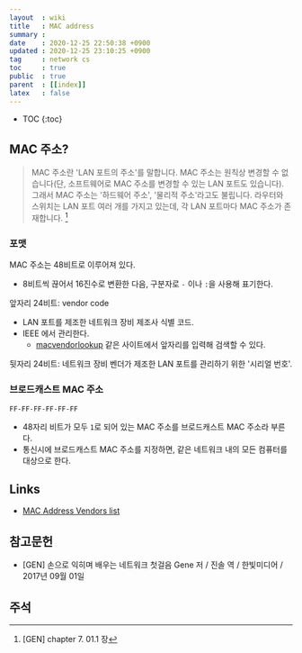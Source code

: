 ```yaml
---
layout  : wiki
title   : MAC address
summary : 
date    : 2020-12-25 22:50:38 +0900
updated : 2020-12-25 23:10:25 +0900
tag     : network cs
toc     : true
public  : true
parent  : [[index]]
latex   : false
---
```

* TOC
{:toc}

## MAC 주소?

> MAC 주소란 'LAN 포트의 주소'를 말합니다. MAC 주소는 원칙상 변경할 수 없습니다(단, 소프트웨어로 MAC 주소를 변경할 수 있는 LAN 포트도 있습니다).
그래서 MAC 주소는 '하드웨어 주소', '물리적 주소'라고도 불립니다.
라우터와 스위치는 LAN 포트 여러 개를 가지고 있는데, 각 LAN 포트마다 MAC 주소가 존재합니다.
[^gen-7-01-1]

### 포맷

MAC 주소는 48비트로 이루어져 있다.
- 8비트씩 끊어서 16진수로 변환한 다음, 구분자로 `-` 이나 `:`을 사용해 표기한다.

앞자리 24비트: vendor code
- LAN 포트를 제조한 네트워크 장비 제조사 식별 코드.
- IEEE 에서 관리한다.
    - [macvendorlookup]( https://www.macvendorlookup.com/ ) 같은 사이트에서 앞자리를 입력해 검색할 수 있다.

뒷자리 24비트: 네트워크 장비 벤더가 제조한 LAN 포트를 관리하기 위한 '시리얼 번호'.

### 브로드캐스트 MAC 주소

```
FF-FF-FF-FF-FF-FF
```

- 48자리 비트가 모두 `1`로 되어 있는 MAC 주소를 브로드캐스트 MAC 주소라 부른다.
- 통신시에 브로드캐스트 MAC 주소를 지정하면, 같은 네트워크 내의 모든 컴퓨터를 대상으로 한다.


## Links

- [MAC Address Vendors list]( https://udger.com/resources/mac-address-vendor )

## 참고문헌

- [GEN] 손으로 익히며 배우는 네트워크 첫걸음 Gene 저 / 진솔 역 / 한빛미디어 / 2017년 09월 01일


## 주석
[^gen-7-01-1]: [GEN] chapter 7. 01.1 장

